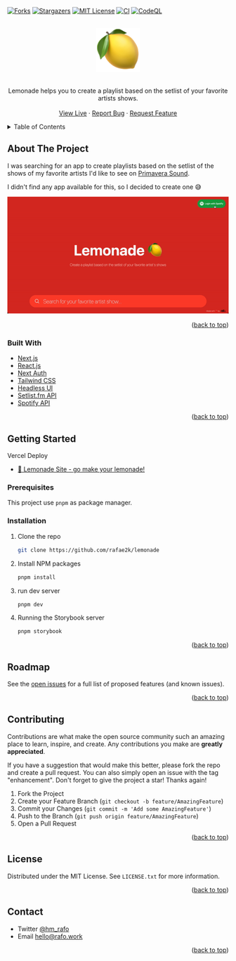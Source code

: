 <div id="top"></div>

[![Forks][forks-shield]][forks-url]
[![Stargazers][stars-shield]][stars-url]
[![MIT License][license-shield]][license-url]
[![CI](https://github.com/rafae2k/lemonade/actions/workflows/main.yml/badge.svg)](https://github.com/rafae2k/lemonade/actions/workflows/main.yml)
[![CodeQL](https://github.com/rafae2k/lemonade/actions/workflows/codeql-analysis.yml/badge.svg)](https://github.com/rafae2k/lemonade/actions/workflows/codeql-analysis.yml)

<!-- PROJECT LOGO -->
<br />
<div align="center">
  <a href="https://github.com/rafae2k/lemonade">
    <img src="docs/assets/logo.png" alt="Lemonade logo" height="100">
  </a>
    </br>
    </br>

  <p align="center">
    Lemonade helps you to create a playlist based on the setlist of your favorite artists shows.
    <br />
    <br />
    <a href="http://mylemonade.vercel.app/">View Live</a>
    ·
    <a href="https://github.com/rafae2k/lemonade/issues">Report Bug</a>
    ·
    <a href="https://github.com/rafae2k/lemonade/issues">Request Feature</a>
  </p>
</div>

<!-- TABLE OF CONTENTS -->
<details>
  <summary>Table of Contents</summary>
  <ol>
    <li>
      <a href="#about-the-project">About The Project</a>
      <ul>
        <li><a href="#built-with">Built With</a></li>
      </ul>
    </li>
    <li>
      <a href="#getting-started">Getting Started</a>
      <ul>
        <li><a href="#prerequisites">Prerequisites</a></li>
        <li><a href="#installation">Installation</a></li>
      </ul>
    </li>
    <li><a href="#usage">Usage</a></li>
    <li><a href="#roadmap">Roadmap</a></li>
    <li><a href="#contributing">Contributing</a></li>
    <li><a href="#license">License</a></li>
    <li><a href="#contact">Contact</a></li>
  </ol>
</details>

<!-- ABOUT THE PROJECT -->

## About The Project

I was searching for an app to create playlists based on the setlist of the shows of my favorite artists I'd like to see on [Primavera Sound](https://www.primaverasound.com).

I didn't find any app available for this, so I decided to create one 😅

[![Product Name Screen Shot][product-screenshot]](https://mylemonade.vercel.app/) 

<p align="right">(<a href="#top">back to top</a>)</p>

### Built With

- [Next.js](https://nextjs.org/)
- [React.js](https://reactjs.org/)
- [Next Auth](https://next-auth.js.org/)
- [Tailwind CSS](https://tailwindcss.com/)
- [Headless UI](https://headlessui.dev/)
- [Setlist.fm API](https://api.setlist.fm/docs/1.0/index.html)
- [Spotify API](https://developer.spotify.com/)

<p align="right">(<a href="#top">back to top</a>)</p>

<!-- GETTING STARTED -->

## Getting Started

Vercel Deploy

- [🍋 Lemonade Site - go make your lemonade! ](https://www.mylemonade.vercel.app)


### Prerequisites

This project use `pnpm` as package manager.

### Installation

1. Clone the repo
   ```sh
   git clone https://github.com/rafae2k/lemonade
   ```
2. Install NPM packages
   ```sh
   pnpm install
   ```
3. run dev server
   ```sh
   pnpm dev
   ```
4. Running the Storybook server
   ```bash
   pnpm storybook
   ```

<p align="right">(<a href="#top">back to top</a>)</p>

<!-- ROADMAP -->

## Roadmap

<!-- - [x] Connect github social login
- [x] Add Dark/Light Theme
- [x] Add custom-types SliceMachine (Prismic CMS)
- [x] Add comments sections with [utterances](https://github.com/utterance/utterances)
- [x] Multi-language Support - i18y
  - [x] Portuguese (pt-BR)
  - [x] English (en-US)
- [x] Fix Next-Image component
- [ ] Tweek framer motion and header auto-hide on Mobile devices
- [ ] Write 100 posts. -->

See the [open issues](https://github.com/rafae2k/lemonade/issues) for a full list of proposed features (and known issues).

<p align="right">(<a href="#top">back to top</a>)</p>

<!-- CONTRIBUTING -->

## Contributing

Contributions are what make the open source community such an amazing place to learn, inspire, and create. Any contributions you make are **greatly appreciated**.

If you have a suggestion that would make this better, please fork the repo and create a pull request. You can also simply open an issue with the tag "enhancement".
Don't forget to give the project a star! Thanks again!

1. Fork the Project
2. Create your Feature Branch (`git checkout -b feature/AmazingFeature`)
3. Commit your Changes (`git commit -m 'Add some AmazingFeature'`)
4. Push to the Branch (`git push origin feature/AmazingFeature`)
5. Open a Pull Request

<p align="right">(<a href="#top">back to top</a>)</p>

<!-- LICENSE -->

## License

Distributed under the MIT License. See `LICENSE.txt` for more information.

<p align="right">(<a href="#top">back to top</a>)</p>

<!-- CONTACT -->

## Contact

- Twitter [@hm_rafo](https://twitter.com/hm_rafo)
  <br>
- Email <a href="mailto:hello@rafo.work">hello@rafo.work</a>

<p align="right">(<a href="#top">back to top</a>)</p>

<!-- MARKDOWN LINKS & IMAGES -->
<!-- https://www.markdownguide.org/basic-syntax/#reference-style-links -->

[forks-shield]: https://img.shields.io/github/forks/rafae2k/lemonade.svg?style=for-the-badge
[forks-url]: https://github.com/rafae2k/lemonade/fork
[stars-shield]: https://img.shields.io/github/stars/rafae2k/lemonade.svg?style=for-the-badge
[stars-url]: https://github.com/rafae2k/lemonade/stargazers
[issues-shield]: https://img.shields.io/github/issues/rafae2k/lemonade.svg?style=for-the-badge
[issues-url]: https://github.com/rafae2k/lemonade/issues
[license-shield]: https://img.shields.io/github/license/rafae2k/lemonade.svg?style=for-the-badge
[license-url]: https://github.com/rafae2k/lemonade/blob/main/LICENSE.txt
[product-screenshot]: docs/assets/app-demo.gif
